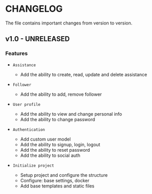 # CHANGELOG

The file contains important changes from version to version.

## v1.0 - UNRELEASED

### Features

* `Assistance`
  * Add the ability to create, read, update and delete assistance

* `Follower`
  * Add the ability to add, remove follower

* `User profile`
  * Add the ability to view and change personal info
  * Add the ability to change password

* `Authentication`
  * Add custom user model
  * Add the ability to signup, login, logout
  * Add the ability to reset password
  * Add the ability to social auth

* `Initialize project`
  * Setup project and configure the structure
  * Configure: base settings, docker
  * Add base templates and static files